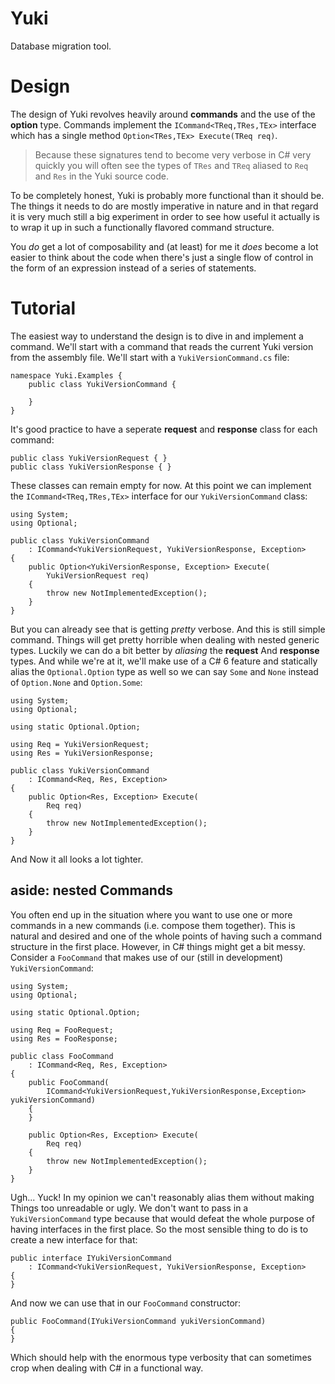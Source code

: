 ﻿# Yuki
Database migration tool.

# Design
The design of Yuki revolves heavily around **commands** and the use of the
**option** type. Commands implement the `ICommand<TReq,TRes,TEx>` interface
which has a single method `Option<TRes,TEx> Execute(TReq req)`.

> Because these signatures tend to become very verbose in C# very quickly
> you will often see the types of `TRes` and `TReq` aliased to `Req` and `Res`
> in the Yuki source code.

To be completely honest, Yuki is probably more functional than it should be. 
The things it needs to do are mostly imperative in nature and in that regard
it is very much still a big experiment in order to see how useful it actually
is to wrap it up in such a functionally flavored command structure.

You *do* get a lot of composability and (at least) for me it *does* become a
lot easier to think about the code when there's just a single flow of control
in the form of an expression instead of a series of statements.

# Tutorial
The easiest way to understand the design is to dive in and implement a command.
We'll start with a command that reads the current Yuki version from the 
assembly file. We'll start with a `YukiVersionCommand.cs` file:

	namespace Yuki.Examples {
		public class YukiVersionCommand {
	
		}
	}

It's good practice to have a seperate **request** and **response** class for 
each command:

	public class YukiVersionRequest { }
	public class YukiVersionResponse { }

These classes can remain empty for now. At this point we can implement the
`ICommand<TReq,TRes,TEx>` interface for our `YukiVersionCommand` class:

	using System;
	using Optional;

	public class YukiVersionCommand
		: ICommand<YukiVersionRequest, YukiVersionResponse, Exception> 
	{
		public Option<YukiVersionResponse, Exception> Execute(
			YukiVersionRequest req)
		{
			throw new NotImplementedException();
		}
	}

But you can already see that is getting *pretty* verbose. And this is still
simple command. Things will get pretty horrible when dealing with nested 
generic types. Luckily we can do a bit better by *aliasing* the **request** And
**response** types. And while we're at it, we'll make use of a C# 6 feature and
statically alias the `Optional.Option` type as well so we can say `Some` and
`None` instead of `Option.None` and `Option.Some`:


	using System;
	using Optional;

	using static Optional.Option;

	using Req = YukiVersionRequest;
	using Res = YukiVersionResponse;

	public class YukiVersionCommand
		: ICommand<Req, Res, Exception> 
	{
		public Option<Res, Exception> Execute(
			Req req)
		{
			throw new NotImplementedException();
		}
	}

And Now it all looks a lot tighter.

## aside: nested Commands
You often end up in the situation where you want to use one or more commands in
a new commands (i.e. compose them together). This is natural and desired and
one of the whole points of having such a command structure in the first place. 
However, in C# things might get a bit messy. Consider a `FooCommand` that makes
use of our (still in development) `YukiVersionCommand`:

	using System;
	using Optional;

	using static Optional.Option;

	using Req = FooRequest;
	using Res = FooResponse;

	public class FooCommand
		: ICommand<Req, Res, Exception>
	{
		public FooCommand(
			ICommand<YukiVersionRequest,YukiVersionResponse,Exception> yukiVersionCommand)
		{
		}

		public Option<Res, Exception> Execute(
			Req req)
		{
			throw new NotImplementedException();
		}
	} 

Ugh... Yuck! In my opinion we can't reasonably alias them without making Things
too unreadable or ugly. We don't want to pass in a `YukiVersionCommand` type
because that would defeat the whole purpose of having interfaces in the first 
place. So the most sensible thing to do is to create a new interface for that:

	public interface IYukiVersionCommand
		: ICommand<YukiVersionRequest, YukiVersionResponse, Exception>
	{
	}

And now we can use that in our `FooCommand` constructor:

	public FooCommand(IYukiVersionCommand yukiVersionCommand)
	{
	}

Which should help with the enormous type verbosity that can sometimes crop when
dealing with C# in a functional way.